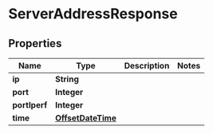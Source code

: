 
# ServerAddressResponse

## Properties
Name | Type | Description | Notes
------------ | ------------- | ------------- | -------------
**ip** | **String** |  | 
**port** | **Integer** |  | 
**portIperf** | **Integer** |  | 
**time** | [**OffsetDateTime**](OffsetDateTime.md) |  | 



